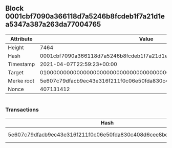 ## Block 0001cbf7090a366118d7a5246b8fcdeb1f7a21d1ea5347a387a263da77004765

Attribute | Value
--- | ---
Height | 7464
Hash | 0001cbf7090a366118d7a5246b8fcdeb1f7a21d1ea5347a387a263da77004765
Timestamp | 2021-04-07T22:59:23+00:00
Target | 0100000000000000000000000000000000000000000000000000000000000000
Merke root | 5e607c79dfacb9ec43e316f211f0c06e50fda830c408d6cee8bd1731a295aee7
Nonce | 407131412

```

```

### Transactions

Hash | Amount
--- | ---
[5e607c79dfacb9ec43e316f211f0c06e50fda830c408d6cee8bd1731a295aee7](5e607c79dfacb9ec43e316f211f0c06e50fda830c408d6cee8bd1731a295aee7.md) | 10.00000000 SKEPTI 
